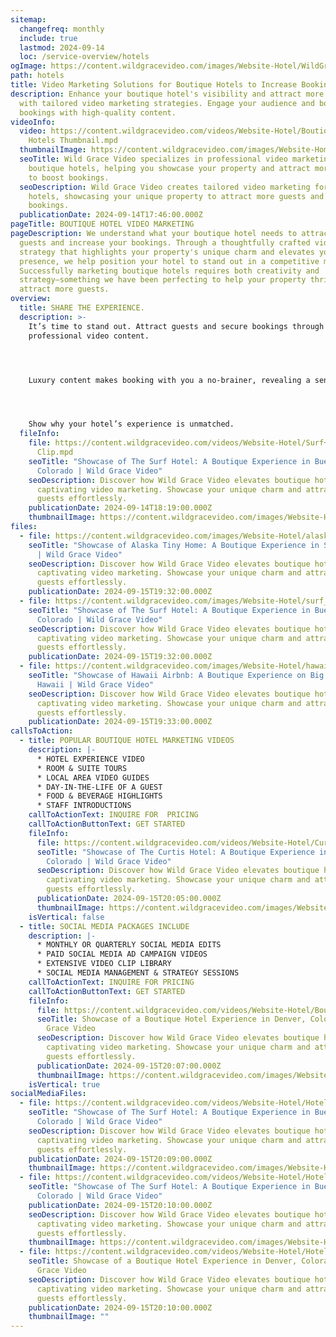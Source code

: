 ```yaml
---
sitemap:
  changefreq: monthly
  include: true
  lastmod: 2024-09-14
  loc: /service-overview/hotels
ogImage: https://content.wildgracevideo.com/images/Website-Hotel/WildGraceVideo_BoutiqueHotels.png
path: hotels
title: Video Marketing Solutions for Boutique Hotels to Increase Bookings
description: Enhance your boutique hotel's visibility and attract more guests
  with tailored video marketing strategies. Engage your audience and boost
  bookings with high-quality content.
videoInfo:
  video: https://content.wildgracevideo.com/videos/Website-Hotel/Boutique+Hotels+Thumbnail/Boutique
    Hotels Thumbnail.mpd
  thumbnailImage: https://content.wildgracevideo.com/images/Website-Home-Page/SEO-Images/Reel%20photo.jpg
  seoTitle: Wild Grace Video specializes in professional video marketing for
    boutique hotels, helping you showcase your property and attract more guests
    to boost bookings.
  seoDescription: Wild Grace Video creates tailored video marketing for boutique
    hotels, showcasing your unique property to attract more guests and increase
    bookings.
  publicationDate: 2024-09-14T17:46:00.000Z
pageTitle: BOUTIQUE HOTEL VIDEO MARKETING
pageDescription: We understand what your boutique hotel needs to attract more
  guests and increase your bookings. Through a thoughtfully crafted video
  strategy that highlights your property's unique charm and elevates your online
  presence, we help position your hotel to stand out in a competitive market.
  Successfully marketing boutique hotels requires both creativity and
  strategy—something we have been perfecting to help your property thrive and
  attract more guests.
overview:
  title: SHARE THE EXPERIENCE.
  description: >-
    It’s time to stand out. Attract guests and secure bookings through
    professional video content. 




    Luxury content makes booking with you a no-brainer, revealing a sense of trust, attention to detail, and the dedication you’ve invested in the overall experience.




    Show why your hotel’s experience is unmatched.
  fileInfo:
    file: https://content.wildgracevideo.com/videos/Website-Hotel/Surf+Clip/Surf
      Clip.mpd
    seoTitle: "Showcase of The Surf Hotel: A Boutique Experience in Buena Vista
      Colorado | Wild Grace Video"
    seoDescription: Discover how Wild Grace Video elevates boutique hotels through
      captivating video marketing. Showcase your unique charm and attract more
      guests effortlessly.
    publicationDate: 2024-09-14T18:19:00.000Z
    thumbnailImage: https://content.wildgracevideo.com/images/Website-Hotel/WildGraceVideo_BoutiqueHotels.png
files:
  - file: https://content.wildgracevideo.com/images/Website-Hotel/alaska_hotel.jpg
    seoTitle: "Showcase of Alaska Tiny Home: A Boutique Experience in Seward, Alaska
      | Wild Grace Video"
    seoDescription: Discover how Wild Grace Video elevates boutique hotels through
      captivating video marketing. Showcase your unique charm and attract more
      guests effortlessly.
    publicationDate: 2024-09-15T19:32:00.000Z
  - file: https://content.wildgracevideo.com/images/Website-Hotel/surf_hotel.png
    seoTitle: "Showcase of The Surf Hotel: A Boutique Experience in Buena Vista,
      Colorado | Wild Grace Video"
    seoDescription: Discover how Wild Grace Video elevates boutique hotels through
      captivating video marketing. Showcase your unique charm and attract more
      guests effortlessly.
    publicationDate: 2024-09-15T19:32:00.000Z
  - file: https://content.wildgracevideo.com/images/Website-Hotel/hawaii_hotel.png
    seoTitle: "Showcase of Hawaii Airbnb: A Boutique Experience on Big Island,
      Hawaii | Wild Grace Video"
    seoDescription: Discover how Wild Grace Video elevates boutique hotels through
      captivating video marketing. Showcase your unique charm and attract more
      guests effortlessly.
    publicationDate: 2024-09-15T19:33:00.000Z
callsToAction:
  - title: POPULAR BOUTIQUE HOTEL MARKETING VIDEOS
    description: |-
      * HOTEL EXPERIENCE VIDEO
      * ROOM & SUITE TOURS
      * LOCAL AREA VIDEO GUIDES
      * DAY-IN-THE-LIFE OF A GUEST
      * FOOD & BEVERAGE HIGHLIGHTS
      * STAFF INTRODUCTIONS
    callToActionText: INQUIRE FOR  PRICING
    callToActionButtonText: GET STARTED
    fileInfo:
      file: https://content.wildgracevideo.com/videos/Website-Hotel/Curtisclips/Curtisclips.mpd
      seoTitle: "Showcase of The Curtis Hotel: A Boutique Experience in Denver,
        Colorado | Wild Grace Video"
      seoDescription: Discover how Wild Grace Video elevates boutique hotels through
        captivating video marketing. Showcase your unique charm and attract more
        guests effortlessly.
      publicationDate: 2024-09-15T20:05:00.000Z
      thumbnailImage: https://content.wildgracevideo.com/images/Website-Hotel/WildGraceVideo_CurtisHotel.png
    isVertical: false
  - title: SOCIAL MEDIA PACKAGES INCLUDE
    description: |-
      * MONTHLY OR QUARTERLY SOCIAL MEDIA EDITS 
      * PAID SOCIAL MEDIA AD CAMPAIGN VIDEOS
      * EXTENSIVE VIDEO CLIP LIBRARY
      * SOCIAL MEDIA MANAGEMENT & STRATEGY SESSIONS
    callToActionText: INQUIRE FOR PRICING
    callToActionButtonText: GET STARTED
    fileInfo:
      file: https://content.wildgracevideo.com/videos/Website-Hotel/BoutiqueHotels_social/BoutiqueHotels_social.mpd
      seoTitle: Showcase of a Boutique Hotel Experience in Denver, Colorado | Wild
        Grace Video
      seoDescription: Discover how Wild Grace Video elevates boutique hotels through
        captivating video marketing. Showcase your unique charm and attract more
        guests effortlessly.
      publicationDate: 2024-09-15T20:07:00.000Z
      thumbnailImage: https://content.wildgracevideo.com/images/Website-Hotel/WildGraceVideo_BoutiqueHotels2.png
    isVertical: true
socialMediaFiles:
  - file: https://content.wildgracevideo.com/videos/Website-Hotel/HotelClip1/HotelClip1.mpd
    seoTitle: "Showcase of The Surf Hotel: A Boutique Experience in Buena Vista
      Colorado | Wild Grace Video"
    seoDescription: Discover how Wild Grace Video elevates boutique hotels through
      captivating video marketing. Showcase your unique charm and attract more
      guests effortlessly.
    publicationDate: 2024-09-15T20:09:00.000Z
    thumbnailImage: https://content.wildgracevideo.com/images/Website-Hotel/WildGraceVideo_BoutiqueHotels.png
  - file: https://content.wildgracevideo.com/videos/Website-Hotel/HotelClip2/HotelClip2.mpd
    seoTitle: "Showcase of The Surf Hotel: A Boutique Experience in Buena Vista
      Colorado | Wild Grace Video"
    publicationDate: 2024-09-15T20:10:00.000Z
    seoDescription: Discover how Wild Grace Video elevates boutique hotels through
      captivating video marketing. Showcase your unique charm and attract more
      guests effortlessly.
    thumbnailImage: https://content.wildgracevideo.com/images/Website-Hotel/WildGraceVideo_BoutiqueHotels.png
  - file: https://content.wildgracevideo.com/videos/Website-Hotel/HotelClip3/HotelClip3.mpd
    seoTitle: Showcase of a Boutique Hotel Experience in Denver, Colorado | Wild
      Grace Video
    seoDescription: Discover how Wild Grace Video elevates boutique hotels through
      captivating video marketing. Showcase your unique charm and attract more
      guests effortlessly.
    publicationDate: 2024-09-15T20:10:00.000Z
    thumbnailImage: ""
---
```

